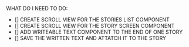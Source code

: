 WHAT DO I NEED TO DO:

- [] CREATE SCROLL VIEW FOR THE STORIES LIST COMPONENT
- [] CREATE SCROLL VIEW FOR THE STORY SCREEN COMPONENT
- [] ADD WRITEABLE TEXT COMPONENT TO THE END OF ONE STORY
- [] SAVE THE WRITTEN TEXT AND ATTATCH IT TO THE STORY
